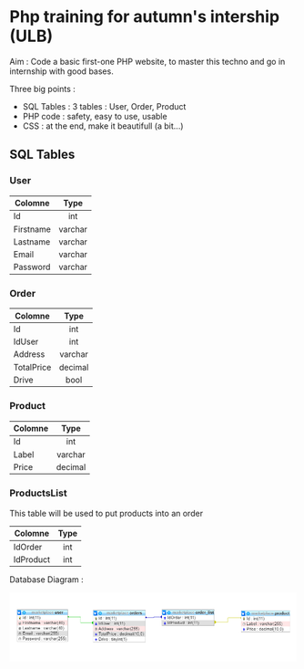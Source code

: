 # Php training for autumn's intership (ULB)

Aim : Code a basic first-one PHP website, to master this techno and go in internship with good bases.

Three big points : 
- SQL Tables : 3 tables : User, Order, Product
- PHP code : safety, easy to use, usable
- CSS : at the end, make it beautifull (a bit...)


## SQL Tables 

### User 

| Colomne | Type   |
|---------|:------:|
|Id       |int     |
|Firstname|varchar |
|Lastname |varchar |
|Email    |varchar |
|Password |varchar |

### Order

| Colomne  | Type   |
|----------|:------:|
|Id        |int     |
|IdUser    |int     |
|Address   |varchar |
|TotalPrice|decimal |
|Drive     |bool    |


### Product

| Colomne | Type   |
|---------|:------:|
|Id       |int     |
|Label    |varchar |
|Price    |decimal |

### ProductsList

This table will be used to put products into an order

| Colomne | Type   |
|---------|:------:|
|IdOrder  |int     |
|IdProduct|int     |


Database Diagram : 

![](DatabaseSchema.PNG "Diagram")
